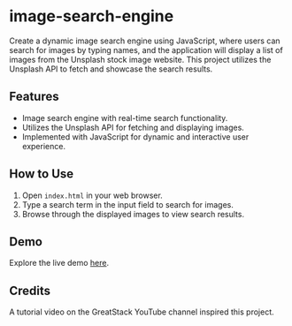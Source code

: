 # image-search-engine

Create a dynamic image search engine using JavaScript, where users can search for images by typing names, and the application will display a list of images from the Unsplash stock image website. This project utilizes the Unsplash API to fetch and showcase the search results.

## Features

- Image search engine with real-time search functionality.
- Utilizes the Unsplash API for fetching and displaying images.
- Implemented with JavaScript for dynamic and interactive user experience.

## How to Use

1. Open `index.html` in your web browser.
2. Type a search term in the input field to search for images.
3. Browse through the displayed images to view search results.

## Demo

Explore the live demo [here](https://chamindud.github.io/image-search-engine/).

## Credits

A tutorial video on the GreatStack YouTube channel inspired this project.
